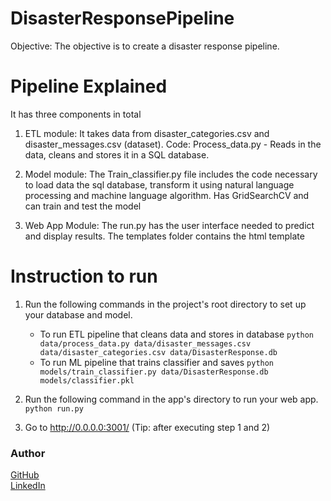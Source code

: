 # DisasterResponsePipeline

Objective: The objective is to create a disaster response pipeline.

# Pipeline Explained

It has three components in total

1. ETL module: It takes data from disaster_categories.csv and disaster_messages.csv (dataset). 
   Code: Process_data.py - Reads in the data, cleans and stores it in a SQL database.
   
2. Model module: The Train_classifier.py file includes the code necessary to load data the sql database, transform it using natural language processing and machine language algorithm. Has GridSearchCV and can train and test the model 

3. Web App Module: The run.py has the user interface needed to predict and display results. The templates folder contains the html template

# Instruction to run
1. Run the following commands in the project's root directory to set up your database and model.

    - To run ETL pipeline that cleans data and stores in database
        `python data/process_data.py data/disaster_messages.csv data/disaster_categories.csv data/DisasterResponse.db`
    - To run ML pipeline that trains classifier and saves
        `python models/train_classifier.py data/DisasterResponse.db models/classifier.pkl`

2. Run the following command in the app's directory to run your web app.
    `python run.py`

3. Go to http://0.0.0.0:3001/ (Tip: after executing step 1 and 2)

<h3>Author</h3>
<a href = "https://github.com/qasim1020">GitHub</a><br>
<a href = "https://www.linkedin.com/in/qasim-hassan-108725180/">LinkedIn</a>
